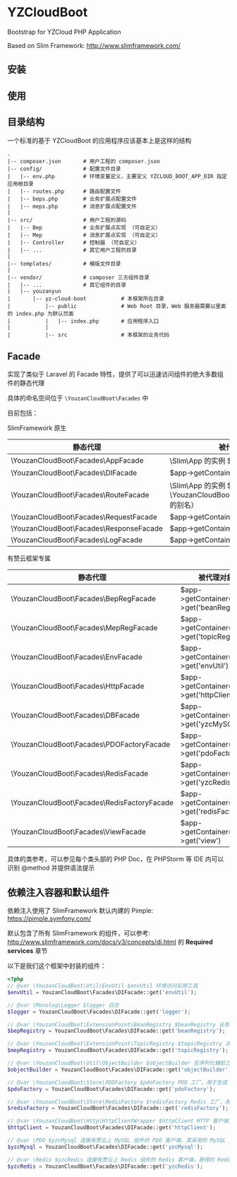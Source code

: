 # YZCloudBoot

Bootstrap for YZCloud PHP Application

Based on Slim Framework: http://www.slimframework.com/

## 安装


## 使用


## 目录结构

一个标准的基于 YZCloudBoot 的应用程序应该基本上是这样的结构

```
.
|-- composer.json       # 用户工程的 composer.json
|-- config/             # 配置文件目录
|   |-- env.php         # 环境变量定义，主要定义 YZCLOUD_BOOT_APP_DIR 指定应用根目录 
|   |-- routes.php      # 路由配置文件
|   |-- beps.php        # 业务扩展点配置文件
|   |-- meps.php        # 消息扩展点配置文件
|
|-- src/                # 用户工程的源码
|   |-- Bep             # 业务扩展点实现 （可自定义）
|   |-- Mep             # 消息扩展点实现 （可自定义）
|   |-- Controller      # 控制器 （可自定义）
|   |-- ...             # 其它用户工程的目录
|
|-- templates/          # 模版文件目录
|
|-- vendor/             # composer 三方组件目录
|   |-- ...             # 其它组件的目录
|   |-- youzanyun
|       |-- yz-cloud-boot           # 本框架所在目录
|           |-- public              # Web Root 目录，Web 服务器需要以里面的 index.php 为默认页面
|           |   |-- index.php       # 应用程序入口
|           |
|           |-- src                 # 本框架的业务代码
```


## Facade

实现了类似于 Laravel 的 Facade 特性，提供了可以迅速访问组件的绝大多数组件的静态代理

具体的命名空间位于 `\YouzanCloudBoot\Facades` 中

目前包括：

SlimFramework 原生

| 静态代理 | 被代理对象 |
| --- | --- |
| \YouzanCloudBoot\Facades\AppFacade | \Slim\App 的实例 $app 对象 |
| \YouzanCloudBoot\Facades\DIFacade | $app->getContainer() |
| \YouzanCloudBoot\Facades\RouteFacade | \Slim\App 的实例 $app 对象 （这是 \YouzanCloudBoot\Facades\AppFacade 的别名） |
| \YouzanCloudBoot\Facades\RequestFacade | $app->getContainer()->get('request') |
| \YouzanCloudBoot\Facades\ResponseFacade | $app->getContainer()->get('response') |
| \YouzanCloudBoot\Facades\LogFacade | $app->getContainer()->get('logger') |

有赞云框架专属

| 静态代理 | 被代理对象 |
| --- | --- |
| \YouzanCloudBoot\Facades\BepRegFacade | $app->getContainer()->get('beanRegistry') |
| \YouzanCloudBoot\Facades\MepRegFacade | $app->getContainer()->get('topicRegistry') |
| \YouzanCloudBoot\Facades\EnvFacade | $app->getContainer()->get('envUtil') |
| \YouzanCloudBoot\Facades\HttpFacade | $app->getContainer()->get('httpClient') |
| \YouzanCloudBoot\Facades\DBFacade | $app->getContainer()->get('yzcMySQL') |
| \YouzanCloudBoot\Facades\PDOFactoryFacade | $app->getContainer()->get('pdoFactory') |
| \YouzanCloudBoot\Facades\RedisFacade | $app->getContainer()->get('yzcRedis') |
| \YouzanCloudBoot\Facades\RedisFactoryFacade | $app->getContainer()->get('redisFactory') |
| \YouzanCloudBoot\Facades\ViewFacade | $app->getContainer()->get('view') |

具体的类参考，可以参见每个类头部的 PHP Doc，在 PHPStorm 等 IDE 内可以识别 @method 并提供语法提示

## 依赖注入容器和默认组件

依赖注入使用了 SlimFramework 默认内建的 Pimple: https://pimple.symfony.com/

默认包含了所有 SlimFramework 的组件，可以参考: http://www.slimframework.com/docs/v3/concepts/di.html 的 **Required services**
章节

以下是我们这个框架中封装的组件：

```php
<?php
// @var \YouzanCloudBoot\Util\EnvUtil $envUtil 环境访问实用工具 
$envUtil = YouzanCloudBoot\Facades\DIFacade::get('envUtil');

// @var \Monolog\Logger $logger 日志
$logger = YouzanCloudBoot\Facades\DIFacade::get('logger');

// @var \YouzanCloudBoot\ExtensionPoint\BeanRegistry $beanRegistry 业务扩展点注册器
$bepRegistry = YouzanCloudBoot\Facades\DIFacade::get('beanRegistry');

// @var \YouzanCloudBoot\ExtensionPoint\TopicRegistry $topicRegistry 消息扩展点注册器
$mepRegistry = YouzanCloudBoot\Facades\DIFacade::get('topicRegistry');

// @var \YouzanCloudBoot\Util\ObjectBuilder $objectBuilder 反序列化辅助工具，将扩展点调用参数转换成匹配接口的对象
$objectBuilder = YouzanCloudBoot\Facades\DIFacade::get('objectBuilder');

// @var \YouzanCloudBoot\Store\PDOFactory $pdoFactory PDO 工厂，用于生成 PDO 实例
$pdoFactory = YouzanCloudBoot\Facades\DIFacade::get('pdoFactory');

// @var \YouzanCloudBoot\Store\RedisFactory $redisFactory Redis 工厂，用于生成 Redis 实例
$redisFactory = YouzanCloudBoot\Facades\DIFacade::get('redisFactory');

// @var \YouzanCloudBoot\Http\HttpClientWrapper $httpClient HTTP 客户端，进行了有赞云统一接出的封装以配合白名单机制
$httpClient = YouzanCloudBoot\Facades\DIFacade::get('httpClient');

// @var \PDO $yzcMysql 连接有赞云上 MySQL 组件的 PDO 客户端，其采用的 MySQL 连接字符集为 utf8mb4，获得的 PDO 对象是 PHP 官方 PDO 对象
$yzcMysql = YouzanCloudBoot\Facades\DIFacade::get('yzcMysql');

// @var \Redis $yzcRedis 连接有赞云上 Redis 组件的 Redis 客户端，获得的 Redis 对象是 php-redis 扩展提供的标准 Redis 对象 象
$yzcRedis = YouzanCloudBoot\Facades\DIFacade::get('yzcRedis');
```

